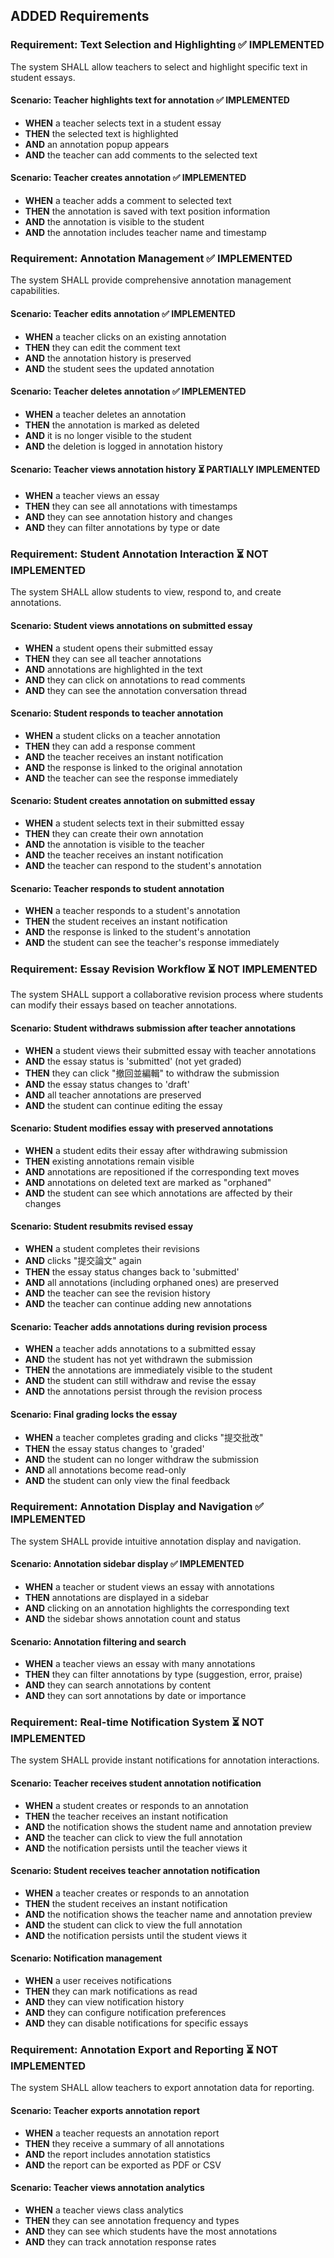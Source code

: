 ## ADDED Requirements

### Requirement: Text Selection and Highlighting ✅ **IMPLEMENTED**
The system SHALL allow teachers to select and highlight specific text in student essays.

#### Scenario: Teacher highlights text for annotation ✅ **IMPLEMENTED**
- **WHEN** a teacher selects text in a student essay
- **THEN** the selected text is highlighted
- **AND** an annotation popup appears
- **AND** the teacher can add comments to the selected text

#### Scenario: Teacher creates annotation ✅ **IMPLEMENTED**
- **WHEN** a teacher adds a comment to selected text
- **THEN** the annotation is saved with text position information
- **AND** the annotation is visible to the student
- **AND** the annotation includes teacher name and timestamp

### Requirement: Annotation Management ✅ **IMPLEMENTED**
The system SHALL provide comprehensive annotation management capabilities.

#### Scenario: Teacher edits annotation ✅ **IMPLEMENTED**
- **WHEN** a teacher clicks on an existing annotation
- **THEN** they can edit the comment text
- **AND** the annotation history is preserved
- **AND** the student sees the updated annotation

#### Scenario: Teacher deletes annotation ✅ **IMPLEMENTED**
- **WHEN** a teacher deletes an annotation
- **THEN** the annotation is marked as deleted
- **AND** it is no longer visible to the student
- **AND** the deletion is logged in annotation history

#### Scenario: Teacher views annotation history ⏳ **PARTIALLY IMPLEMENTED**
- **WHEN** a teacher views an essay
- **THEN** they can see all annotations with timestamps
- **AND** they can see annotation history and changes
- **AND** they can filter annotations by type or date

### Requirement: Student Annotation Interaction ⏳ **NOT IMPLEMENTED**
The system SHALL allow students to view, respond to, and create annotations.

#### Scenario: Student views annotations on submitted essay
- **WHEN** a student opens their submitted essay
- **THEN** they can see all teacher annotations
- **AND** annotations are highlighted in the text
- **AND** they can click on annotations to read comments
- **AND** they can see the annotation conversation thread

#### Scenario: Student responds to teacher annotation
- **WHEN** a student clicks on a teacher annotation
- **THEN** they can add a response comment
- **AND** the teacher receives an instant notification
- **AND** the response is linked to the original annotation
- **AND** the teacher can see the response immediately

#### Scenario: Student creates annotation on submitted essay
- **WHEN** a student selects text in their submitted essay
- **THEN** they can create their own annotation
- **AND** the annotation is visible to the teacher
- **AND** the teacher receives an instant notification
- **AND** the teacher can respond to the student's annotation

#### Scenario: Teacher responds to student annotation
- **WHEN** a teacher responds to a student's annotation
- **THEN** the student receives an instant notification
- **AND** the response is linked to the student's annotation
- **AND** the student can see the teacher's response immediately

### Requirement: Essay Revision Workflow ⏳ **NOT IMPLEMENTED**
The system SHALL support a collaborative revision process where students can modify their essays based on teacher annotations.

#### Scenario: Student withdraws submission after teacher annotations
- **WHEN** a student views their submitted essay with teacher annotations
- **AND** the essay status is 'submitted' (not yet graded)
- **THEN** they can click "撤回並編輯" to withdraw the submission
- **AND** the essay status changes to 'draft'
- **AND** all teacher annotations are preserved
- **AND** the student can continue editing the essay

#### Scenario: Student modifies essay with preserved annotations
- **WHEN** a student edits their essay after withdrawing submission
- **THEN** existing annotations remain visible
- **AND** annotations are repositioned if the corresponding text moves
- **AND** annotations on deleted text are marked as "orphaned"
- **AND** the student can see which annotations are affected by their changes

#### Scenario: Student resubmits revised essay
- **WHEN** a student completes their revisions
- **AND** clicks "提交論文" again
- **THEN** the essay status changes back to 'submitted'
- **AND** all annotations (including orphaned ones) are preserved
- **AND** the teacher can see the revision history
- **AND** the teacher can continue adding new annotations

#### Scenario: Teacher adds annotations during revision process
- **WHEN** a teacher adds annotations to a submitted essay
- **AND** the student has not yet withdrawn the submission
- **THEN** the annotations are immediately visible to the student
- **AND** the student can still withdraw and revise the essay
- **AND** the annotations persist through the revision process

#### Scenario: Final grading locks the essay
- **WHEN** a teacher completes grading and clicks "提交批改"
- **THEN** the essay status changes to 'graded'
- **AND** the student can no longer withdraw the submission
- **AND** all annotations become read-only
- **AND** the student can only view the final feedback

### Requirement: Annotation Display and Navigation ✅ **IMPLEMENTED**
The system SHALL provide intuitive annotation display and navigation.

#### Scenario: Annotation sidebar display ✅ **IMPLEMENTED**
- **WHEN** a teacher or student views an essay with annotations
- **THEN** annotations are displayed in a sidebar
- **AND** clicking on an annotation highlights the corresponding text
- **AND** the sidebar shows annotation count and status

#### Scenario: Annotation filtering and search
- **WHEN** a teacher views an essay with many annotations
- **THEN** they can filter annotations by type (suggestion, error, praise)
- **AND** they can search annotations by content
- **AND** they can sort annotations by date or importance

### Requirement: Real-time Notification System ⏳ **NOT IMPLEMENTED**
The system SHALL provide instant notifications for annotation interactions.

#### Scenario: Teacher receives student annotation notification
- **WHEN** a student creates or responds to an annotation
- **THEN** the teacher receives an instant notification
- **AND** the notification shows the student name and annotation preview
- **AND** the teacher can click to view the full annotation
- **AND** the notification persists until the teacher views it

#### Scenario: Student receives teacher annotation notification
- **WHEN** a teacher creates or responds to an annotation
- **THEN** the student receives an instant notification
- **AND** the notification shows the teacher name and annotation preview
- **AND** the student can click to view the full annotation
- **AND** the notification persists until the student views it

#### Scenario: Notification management
- **WHEN** a user receives notifications
- **THEN** they can mark notifications as read
- **AND** they can view notification history
- **AND** they can configure notification preferences
- **AND** they can disable notifications for specific essays

### Requirement: Annotation Export and Reporting ⏳ **NOT IMPLEMENTED**
The system SHALL allow teachers to export annotation data for reporting.

#### Scenario: Teacher exports annotation report
- **WHEN** a teacher requests an annotation report
- **THEN** they receive a summary of all annotations
- **AND** the report includes annotation statistics
- **AND** the report can be exported as PDF or CSV

#### Scenario: Teacher views annotation analytics
- **WHEN** a teacher views class analytics
- **THEN** they can see annotation frequency and types
- **AND** they can see which students have the most annotations
- **AND** they can track annotation response rates
